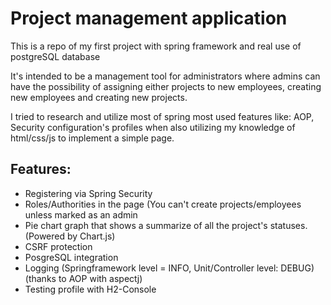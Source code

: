# Project management application
<p>This is a repo of my first project with spring framework and real use of postgreSQL database</p>
<p>It's intended to be a management tool for administrators where admins can have the possibility of 
assigning either projects to new employees, creating new employees and creating new projects.</p>


<p>I tried to research and utilize most of spring most used features like: AOP, Security
configuration's profiles when also utilizing my knowledge of html/css/js to implement a simple page.</p>

<h2>Features:</h2>
<ul>
    <li>Registering via Spring Security</li>
    <li>Roles/Authorities in the page (You can't create projects/employees unless marked as an admin</li>
    <li>Pie chart graph that shows a summarize of all the project's statuses. (Powered by Chart.js)</li>
    <li>CSRF protection</li>
    <li>PosgreSQL integration</li>
    <li>Logging (Springframework level = INFO, Unit/Controller level: DEBUG) (thanks to AOP with aspectj)</li>
    <li>Testing profile with H2-Console</li>
</ul>
